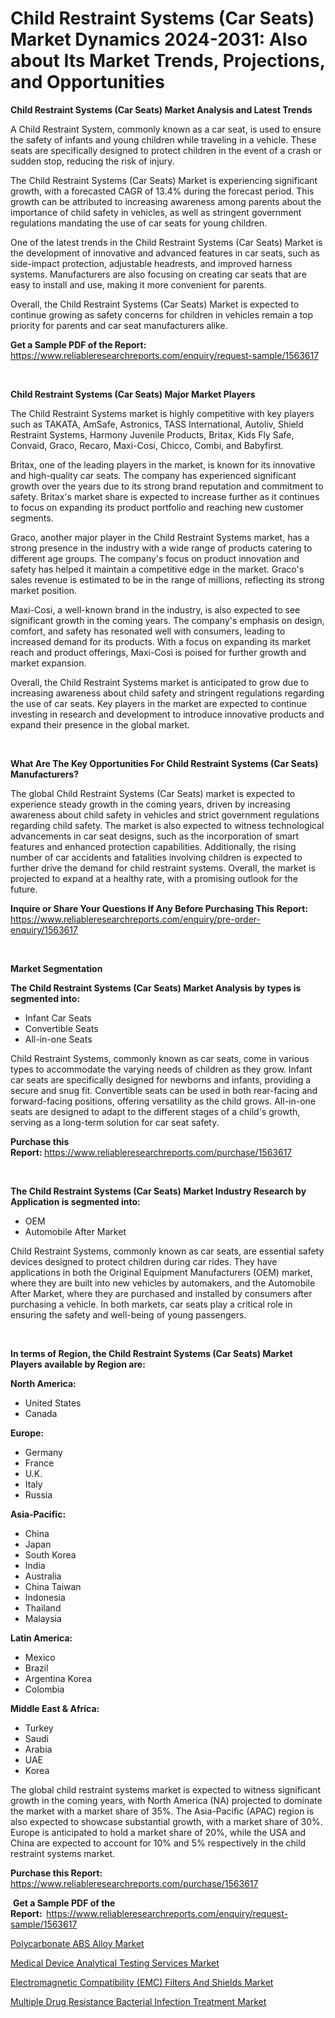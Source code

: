 <p><h1>Child Restraint Systems (Car Seats) Market Dynamics 2024-2031: Also about Its Market Trends, Projections, and Opportunities</h1></p><p><strong>Child Restraint Systems (Car Seats) Market Analysis and Latest Trends</strong></p>
<p><p>A Child Restraint System, commonly known as a car seat, is used to ensure the safety of infants and young children while traveling in a vehicle. These seats are specifically designed to protect children in the event of a crash or sudden stop, reducing the risk of injury.</p><p>The Child Restraint Systems (Car Seats) Market is experiencing significant growth, with a forecasted CAGR of 13.4% during the forecast period. This growth can be attributed to increasing awareness among parents about the importance of child safety in vehicles, as well as stringent government regulations mandating the use of car seats for young children.</p><p>One of the latest trends in the Child Restraint Systems (Car Seats) Market is the development of innovative and advanced features in car seats, such as side-impact protection, adjustable headrests, and improved harness systems. Manufacturers are also focusing on creating car seats that are easy to install and use, making it more convenient for parents.</p><p>Overall, the Child Restraint Systems (Car Seats) Market is expected to continue growing as safety concerns for children in vehicles remain a top priority for parents and car seat manufacturers alike.</p></p>
<p><strong>Get a Sample PDF of the Report:&nbsp;</strong> <a href="https://www.reliableresearchreports.com/enquiry/request-sample/1563617">https://www.reliableresearchreports.com/enquiry/request-sample/1563617</a></p>
<p>&nbsp;</p>
<p><strong>Child Restraint Systems (Car Seats) Major Market Players</strong></p>
<p><p>The Child Restraint Systems market is highly competitive with key players such as TAKATA, AmSafe, Astronics, TASS International, Autoliv, Shield Restraint Systems, Harmony Juvenile Products, Britax, Kids Fly Safe, Convaid, Graco, Recaro, Maxi-Cosi, Chicco, Combi, and Babyfirst. </p><p>Britax, one of the leading players in the market, is known for its innovative and high-quality car seats. The company has experienced significant growth over the years due to its strong brand reputation and commitment to safety. Britax's market share is expected to increase further as it continues to focus on expanding its product portfolio and reaching new customer segments. </p><p>Graco, another major player in the Child Restraint Systems market, has a strong presence in the industry with a wide range of products catering to different age groups. The company's focus on product innovation and safety has helped it maintain a competitive edge in the market. Graco's sales revenue is estimated to be in the range of millions, reflecting its strong market position.</p><p>Maxi-Cosi, a well-known brand in the industry, is also expected to see significant growth in the coming years. The company's emphasis on design, comfort, and safety has resonated well with consumers, leading to increased demand for its products. With a focus on expanding its market reach and product offerings, Maxi-Cosi is poised for further growth and market expansion.</p><p>Overall, the Child Restraint Systems market is anticipated to grow due to increasing awareness about child safety and stringent regulations regarding the use of car seats. Key players in the market are expected to continue investing in research and development to introduce innovative products and expand their presence in the global market.</p></p>
<p>&nbsp;</p>
<p><strong>What Are The Key Opportunities For Child Restraint Systems (Car Seats) Manufacturers?</strong></p>
<p><p>The global Child Restraint Systems (Car Seats) market is expected to experience steady growth in the coming years, driven by increasing awareness about child safety in vehicles and strict government regulations regarding child safety. The market is also expected to witness technological advancements in car seat designs, such as the incorporation of smart features and enhanced protection capabilities. Additionally, the rising number of car accidents and fatalities involving children is expected to further drive the demand for child restraint systems. Overall, the market is projected to expand at a healthy rate, with a promising outlook for the future.</p></p>
<p><strong>Inquire or Share Your Questions If Any Before Purchasing This Report:</strong> <a href="https://www.reliableresearchreports.com/enquiry/pre-order-enquiry/1563617">https://www.reliableresearchreports.com/enquiry/pre-order-enquiry/1563617</a></p>
<p>&nbsp;</p>
<p><strong>Market Segmentation</strong></p>
<p><strong>The Child Restraint Systems (Car Seats) Market Analysis by types is segmented into:</strong></p>
<p><ul><li>Infant Car Seats</li><li>Convertible Seats</li><li>All-in-one Seats</li></ul></p>
<p><p>Child Restraint Systems, commonly known as car seats, come in various types to accommodate the varying needs of children as they grow. Infant car seats are specifically designed for newborns and infants, providing a secure and snug fit. Convertible seats can be used in both rear-facing and forward-facing positions, offering versatility as the child grows. All-in-one seats are designed to adapt to the different stages of a child's growth, serving as a long-term solution for car seat safety.</p></p>
<p><strong>Purchase this Report:&nbsp;</strong><a href="https://www.reliableresearchreports.com/purchase/1563617">https://www.reliableresearchreports.com/purchase/1563617</a></p>
<p>&nbsp;</p>
<p><strong>The Child Restraint Systems (Car Seats) Market Industry Research by Application is segmented into:</strong></p>
<p><ul><li>OEM</li><li>Automobile After Market</li></ul></p>
<p><p>Child Restraint Systems, commonly known as car seats, are essential safety devices designed to protect children during car rides. They have applications in both the Original Equipment Manufacturers (OEM) market, where they are built into new vehicles by automakers, and the Automobile After Market, where they are purchased and installed by consumers after purchasing a vehicle. In both markets, car seats play a critical role in ensuring the safety and well-being of young passengers.</p></p>
<p>&nbsp;</p>
<p><strong>In terms of Region, the Child Restraint Systems (Car Seats) Market Players available by Region are:</strong></p>
<p>
    <p> <strong> North America: </strong>
        <ul>
            <li>United States</li>
            <li>Canada</li>
        </ul>
        </p> 
    <p> <strong> Europe: </strong>
        <ul>
            <li>Germany</li>
            <li>France</li>
            <li>U.K.</li>
            <li>Italy</li>
            <li>Russia</li>
        </ul>
        </p> 
    <p> <strong> Asia-Pacific: </strong>
        <ul>
            <li>China</li>
            <li>Japan</li>
            <li>South Korea</li>
            <li>India</li>
            <li>Australia</li>
            <li>China Taiwan</li>
            <li>Indonesia</li>
            <li>Thailand</li>
            <li>Malaysia</li>
        </ul>
        </p> 
    <p> <strong> Latin America: </strong>
        <ul>
            <li>Mexico</li>
            <li>Brazil</li>
            <li>Argentina Korea</li>
            <li>Colombia</li>
        </ul>
        </p> 
    <p> <strong> Middle East & Africa: </strong>
        <ul>
            <li>Turkey</li>
            <li>Saudi</li>
            <li>Arabia</li>
            <li>UAE</li>
            <li>Korea</li>
        </ul>
    </p>
    </p>
<p><p>The global child restraint systems market is expected to witness significant growth in the coming years, with North America (NA) projected to dominate the market with a market share of 35%. The Asia-Pacific (APAC) region is also expected to showcase substantial growth, with a market share of 30%. Europe is anticipated to hold a market share of 20%, while the USA and China are expected to account for 10% and 5% respectively in the child restraint systems market.</p></p>
<p><strong>Purchase this Report: </strong><a href="https://www.reliableresearchreports.com/purchase/1563617">https://www.reliableresearchreports.com/purchase/1563617</a></p>
<p>&nbsp;<strong>Get a Sample PDF of the Report:&nbsp;&nbsp;</strong><a href="https://www.reliableresearchreports.com/enquiry/request-sample/1563617">https://www.reliableresearchreports.com/enquiry/request-sample/1563617</a></p>
<p><strong></strong></p>
<p><p><a href="https://military-diascia-e68.notion.site/Polycarbonate-ABS-Alloy-Market-Research-Report-Provides-Critical-Insights-that-can-help-Shape-Busine-f41b1bee7bdd484498c1f3d7fac522dd">Polycarbonate ABS Alloy Market</a></p><p><a href="https://view.publitas.com/reportprime-1/medical-device-analytical-testing-services-market-growth-market-trends-covid-19-impact-and-forecasts-for-period-from-2023-2030/">Medical Device Analytical Testing Services Market</a></p><p><a href="https://view.publitas.com/reportprime-1/electromagnetic-compatibility-emc-filters-and-shields-market-research-report-reveals-the-latest-trends-and-opportunities-of-this-market-for-period-from-2023-2030/">Electromagnetic Compatibility (EMC) Filters And Shields Market</a></p><p><a href="https://view.publitas.com/reportprime-1/multiple-drug-resistance-bacterial-infection-treatment-market-a-comprehensive-report-of-its-market-share-growth-trends-2023-2030/">Multiple Drug Resistance Bacterial Infection Treatment Market</a></p></p>